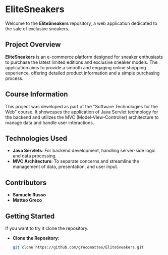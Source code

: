 # EliteSneakers

Welcome to the **EliteSneakers** repository, a web application dedicated to the sale of exclusive sneakers.

## Project Overview

**EliteSneakers** is an e-commerce platform designed for sneaker enthusiasts to purchase the latest limited editions and exclusive sneaker models. The application aims to provide a smooth and engaging online shopping experience, offering detailed product information and a simple purchasing process.

## Course Information

This project was developed as part of the "Software Technologies for the Web" course. It showcases the application of Java Servlet technology for the backend and utilizes the MVC (Model-View-Controller) architecture to manage data and handle user interactions.

## Technologies Used

- **Java Servlets**: For backend development, handling server-side logic and data processing.
- **MVC Architecture**: To separate concerns and streamline the management of data, presentation, and user input.

## Contributors

- **Samuele Russo**
- **Matteo Greco**

## Getting Started

If you want to try it clone the repository.

- **Clone the Repository**:
   ```bash
   git clone https://github.com/grecomatteo/EliteSneakers.git
